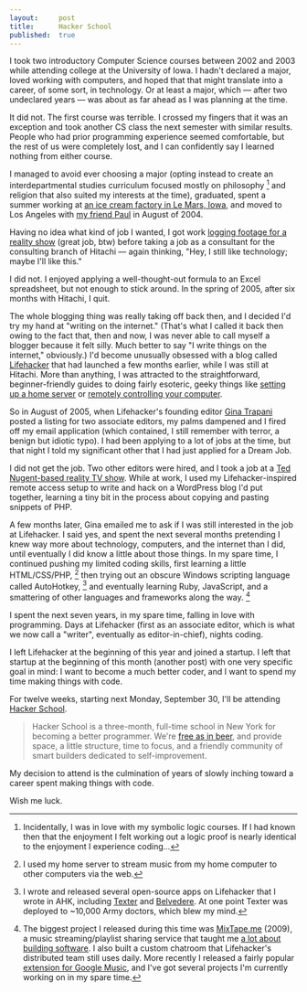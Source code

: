 ```yaml
---
layout:     post
title:      Hacker School
published:  true
---
```


I took two introductory Computer Science courses between 2002 and 2003 while attending college at the University of Iowa. I hadn't declared a major, loved working with computers, and hoped that that might translate into a career, of some sort, in technology. Or at least a major, which — after two undeclared years — was about as far ahead as I was planning at the time.

It did not. The first course was terrible. I crossed my fingers that it was an exception and took another CS class the next semester with similar results. People who had prior programming experience seemed comfortable, but the rest of us were completely lost, and I can confidently say I learned nothing from either course.

I managed to avoid ever choosing a major (opting instead to create an interdepartmental studies curriculum focused mostly on philosophy [^symbolic] and religion that also suited my interests at the time), graduated, spent a summer working at [an ice cream factory in Le Mars, Iowa](http://www.bluebunny.com/), and moved to Los Angeles with [my friend Paul](https://twitter.com/paulrust) in August of 2004. 

Having no idea what kind of job I wanted, I got work [logging footage for a reality show](http://en.wikipedia.org/wiki/The_Real_Gilligan's_Island) (great job, btw) before taking a job as a consultant for the consulting branch of Hitachi — again thinking, "Hey, I still like technology; maybe I'll like this."

I did not. I enjoyed applying a well-thought-out formula to an Excel spreadsheet, but not enough to stick around. In the spring of 2005, after six months with Hitachi, I quit. 

The whole blogging thing was really taking off back then, and I decided I'd try my hand at "writing on the internet." (That's what I called it back then owing to the fact that, then and now, I was never able to call myself a blogger because it felt silly. Much better to say "I write things on the internet," obviously.) I'd become unusually obsessed with a blog called [Lifehacker](http://lifehacker.com) that had launched a few months earlier, while I was still at Hitachi. More than anything, I was attracted to the straightforward, beginner-friendly guides to doing fairly esoteric, geeky things like [setting up a home server](http://lifehacker.com/124212/geek-to-live--how-to-set-up-a-personal-home-web-server) or [remotely controlling your computer](http://lifehacker.com/125607/geek-to-live--how-to-control-your-home-computer-from-anywhere). 

So in August of 2005, when Lifehacker's founding editor [Gina Trapani](https://twitter.com/ginatrapani) posted a listing for two associate editors, my palms dampened and I fired off my email application (which contained, I still remember with terror, a benign but idiotic typo). I had been applying to a lot of jobs at the time, but that night I told my significant other that I had just applied for a Dream Job.

I did not get the job. Two other editors were hired, and I took a job at a [Ted Nugent-based reality TV show](http://www.thesportsmanchannel.com/programming/descriptions/description.php?ID=579). While at work, I used my Lifehacker-inspired remote access setup to write and hack on a WordPress blog I'd put together, learning a tiny bit in the process about copying and pasting snippets of PHP.

A few months later, Gina emailed me to ask if I was still interested in the job at Lifehacker. I said yes, and spent the next several months pretending I knew way more about technology, computers, and the internet than I did, until eventually I did know a little about those things. In my spare time, I continued pushing my limited coding skills, first learning a little HTML/CSS/PHP, [^streaming] then trying out an obscure Windows scripting language called AutoHotkey, [^ahk] and eventually learning Ruby, JavaScript, and a smattering of other languages and frameworks along the way. [^other]

I spent the next seven years, in my spare time, falling in love with programming. Days at Lifehacker (first as an associate editor, which is what we now call a "writer", eventually as editor-in-chief), nights coding.

I left Lifehacker at the beginning of this year and joined a startup. I left that startup at the beginning of this month (another post) with one very specific goal in mind: I want to become a much better coder, and I want to spend my time making things with code.

For twelve weeks, starting next Monday, September 30, I'll be attending [Hacker School](https://www.hackerschool.com/).

> Hacker School is a three-month, full-time school in New York for becoming a better programmer. We're [free as in beer](http://en.wikipedia.org/wiki/Free_as_in_beer), and provide space, a little structure, time to focus, and a friendly community of smart builders dedicated to self-improvement.

My decision to attend is the culmination of years of slowly inching toward a career spent making things with code. 

Wish me luck.

[^symbolic]: Incidentally, I was in love with my symbolic logic courses. If I had known then that the enjoyment I felt working out a logic proof is nearly identical to the enjoyment I experience coding...
[^streaming]: I used my home server to stream music from my home computer to other computers via the web.
[^ahk]: I wrote and released several open-source apps on Lifehacker that I wrote in AHK, including [Texter](http://lifehacker.com/238306/lifehacker-code-texter-windows) and [Belvedere](http://lifehacker.com/341950/belvedere-automates-your-self+cleaning-pc). At one point Texter was deployed to ~10,000 Army doctors, which blew my mind.
[^other]: The biggest project I released during this time was [MixTape.me](http://mixtape.me) (2009), a music streaming/playlist sharing service that taught me [a lot about building software](http://lifehacker.com/5336113/how-to-build-a-web-application-from-scratch-with-no-experience). I also built a custom chatroom that Lifehacker's distributed team still uses daily. More recently I released a fairly popular [extension for Google Music](https://chrome.google.com/webstore/detail/music-plus-for-google-pla/ipfnecmlncaiipncipkgijboddcdmego?hl=en-US), and I've got several projects I'm currently working on in my spare time.